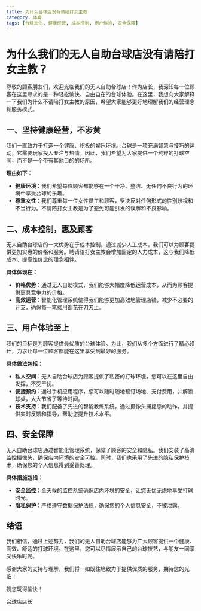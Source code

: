 ```yaml
---
title: 为什么台球店没有请陪打女主教
category: 体育
tags: [台球文化, 健康经营, 成本控制, 用户体验, 安全保障]
---
```

# 为什么我们的无人自助台球店没有请陪打女主教？

尊敬的顾客朋友们，欢迎光临我们的无人自助台球店！作为店长，我深知每一位顾客在这里寻求的是一种轻松愉快、自由自在的台球体验。在这里，我想向大家解释一下我们为什么不请陪打女主教的原因，希望大家能够更好地理解我们的经营理念和服务模式。

## 一、坚持健康经营，不涉黄

我们一直致力于打造一个健康、积极的娱乐环境。台球是一项充满智慧与技巧的运动，它需要玩家投入专注与热情。因此，我们希望为大家提供一个纯粹的打球空间，而不是一个带有其他目的的场所。

**理由如下：**

- **健康环境**：我们希望每位顾客都能够在一个干净、整洁、无任何不良行为的环境中享受台球的乐趣。
- **尊重女性**：我们尊重每一位女性员工和顾客，坚决反对任何形式的性别歧视和不当行为。不请陪打女主教是为了避免可能引发的误解和不良影响。

## 二、成本控制，惠及顾客

无人自助台球店的一大优势在于成本控制。通过减少人工成本，我们可以为顾客提供更加实惠的价格和服务。聘请陪打女主教会增加固定的人力成本，这与我们降低成本、提高性价比的理念相悖。

**具体体现在：**

- **价格优势**：通过无人自助模式，我们能够大幅度降低运营成本，从而为顾客提供更具竞争力的价格。
- **高效运营**：智能化管理系统使得我们能够更加高效地管理店铺，减少不必要的开支，确保每一笔费用都花在刀刃上。

## 三、用户体验至上

我们的目标是为顾客提供最优质的台球体验。为此，我们从多个方面进行了精心设计，力求让每一位顾客都能在这里享受到最好的服务。

**具体做法包括：**

- **私人空间**：无人自助台球店为顾客提供了私密的打球环境，您可以在这里自由发挥，不受干扰。
- **便捷预约**：通过手机应用程序，您可以随时随地预订场地、支付费用，并解锁球桌，大大节省了等待时间。
- **技术支持**：我们配备了先进的智能教练系统，通过摄像头捕捉您的动作，并提供实时反馈和指导，帮助您提升技术水平。

## 四、安全保障

无人自助台球店通过智能化管理系统，保障了顾客的安全和隐私。我们安装了高清监控摄像头，确保店内环境的安全可控。同时，我们也采用了先进的隐私保护技术，确保您的个人信息得到妥善处理。

**具体措施包括：**

- **安全监控**：全天候的监控系统确保店内环境的安全，让您无忧无虑地享受打球时光。
- **隐私保护**：严格遵守数据保护法规，确保您的个人信息安全，不被泄露。

## 结语

我们相信，通过上述努力，我们的无人自助台球店能够为广大顾客提供一个健康、高效、舒适的打球环境。在这里，您可以尽情展示自己的台球技艺，与朋友一同享受快乐时光。

感谢大家的支持与理解，我们将一如既往地致力于提供优质的服务，期待您的光临！

祝您玩得愉快！

台球店店长
